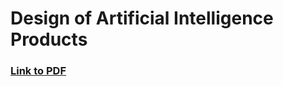 # Design of Artificial Intelligence Products

### [Link to PDF](https://www.hbs.edu/ris/Publication%20Files/20-091_3889aa72-1853-42f8-8b17-5760c86f863e.pdf)
